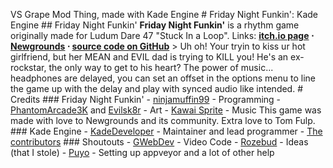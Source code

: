 VS Grape Mod Thing, made with Kade Engine # Friday Night Funkin': Kade Engine ## Friday Night Funkin' **Friday Night Funkin'** is a rhythm game originally made for Ludum Dare 47 "Stuck In a Loop". Links: **[itch.io page](https://ninja-muffin24.itch.io/funkin) ⋅ [Newgrounds](https://www.newgrounds.com/portal/view/770371) ⋅ [source code on GitHub](https://github.com/ninjamuffin99/Funkin)** > Uh oh! Your tryin to kiss ur hot girlfriend, but her MEAN and EVIL dad is trying to KILL you! He's an ex-rockstar, the only way to get to his heart? The power of music...  headphones are delayed, you can set an offset in the options menu to line the game up with the delay and play with synced audio like intended. # Credits ### Friday Night Funkin' - [ninjamuffin99](https://twitter.com/ninja_muffin99) - Programming - [PhantomArcade3K](https://twitter.com/phantomarcade3k) and [Evilsk8r](https://twitter.com/evilsk8r) - Art - [Kawai Sprite](https://twitter.com/kawaisprite) - Music This game was made with love to Newgrounds and its community. Extra love to Tom Fulp. ### Kade Engine - [KadeDeveloper](https://twitter.com/KadeDeveloper) - Maintainer and lead programmer - [The contributors](https://github.com/KadeDev/Kade-Engine/graphs/contributors) ### Shoutouts - [GWebDev](https://github.com/GrowtopiaFli) - Video Code - [Rozebud](https://github.com/ThatRozebudDude) - Ideas (that I stole) - [Puyo](https://github.com/daniel11420) - Setting up appveyor and a lot of other help
